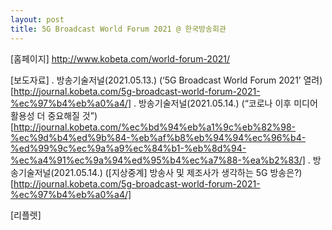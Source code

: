 ```yaml
---
layout: post
title: 5G Broadcast World Forum 2021 @ 한국방송회관
---
```




[홈페이지] http://www.kobeta.com/world-forum-2021/

[보도자료] 
. 방송기술저널(2021.05.13.) (‘5G Broadcast World Forum 2021’ 열려)[http://journal.kobeta.com/5g-broadcast-world-forum-2021-%ec%97%b4%eb%a0%a4/]
. 방송기술저널(2021.05.14.) (“코로나 이후 미디어 활용성 더 중요해질 것”)[http://journal.kobeta.com/%ec%bd%94%eb%a1%9c%eb%82%98-%ec%9d%b4%ed%9b%84-%eb%af%b8%eb%94%94%ec%96%b4-%ed%99%9c%ec%9a%a9%ec%84%b1-%eb%8d%94-%ec%a4%91%ec%9a%94%ed%95%b4%ec%a7%88-%ea%b2%83/]
. 방송기술저널(2021.05.14.) ([지상중계] 방송사 및 제조사가 생각하는 5G 방송은?)[http://journal.kobeta.com/5g-broadcast-world-forum-2021-%ec%97%b4%eb%a0%a4/]

[리플렛] 
